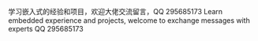 学习嵌入式的经验和项目，欢迎大佬交流留言，QQ 295685173
Learn embedded experience and projects, welcome to exchange messages with experts QQ 295685173
